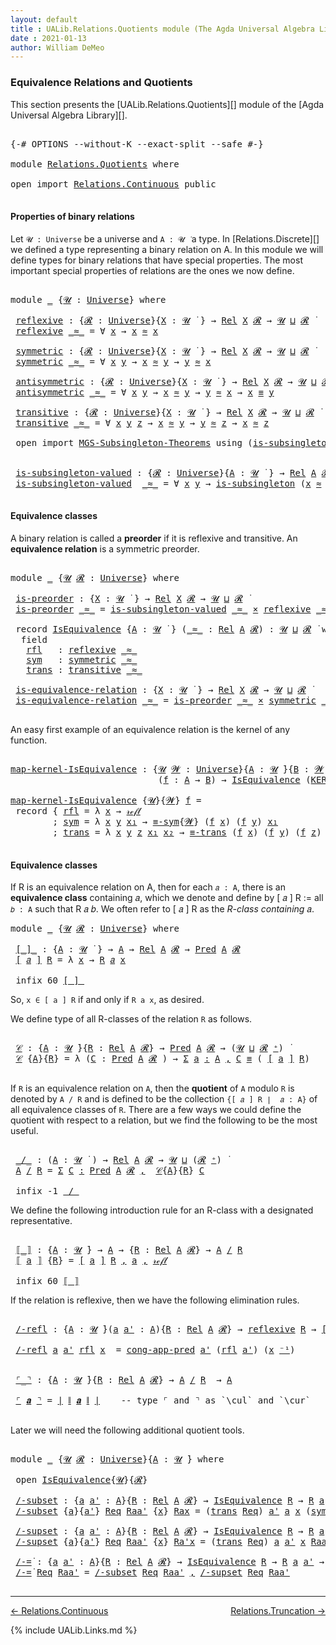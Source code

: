 ```yaml
---
layout: default
title : UALib.Relations.Quotients module (The Agda Universal Algebra Library)
date : 2021-01-13
author: William DeMeo
---
```


### <a id="equivalence-relations-and-quotients">Equivalence Relations and Quotients</a>

This section presents the [UALib.Relations.Quotients][] module of the [Agda Universal Algebra Library][].

<pre class="Agda">

<a id="354" class="Symbol">{-#</a> <a id="358" class="Keyword">OPTIONS</a> <a id="366" class="Pragma">--without-K</a> <a id="378" class="Pragma">--exact-split</a> <a id="392" class="Pragma">--safe</a> <a id="399" class="Symbol">#-}</a>

<a id="404" class="Keyword">module</a> <a id="411" href="Relations.Quotients.html" class="Module">Relations.Quotients</a> <a id="431" class="Keyword">where</a>

<a id="438" class="Keyword">open</a> <a id="443" class="Keyword">import</a> <a id="450" href="Relations.Continuous.html" class="Module">Relations.Continuous</a> <a id="471" class="Keyword">public</a>

</pre>


#### <a id="properties-of-binary-relations">Properties of binary relations</a>

Let `𝓤 : Universe` be a universe and `A : 𝓤 ̇` a type.  In [Relations.Discrete][] we defined a type representing a binary relation on A.  In this module we will define types for binary relations that have special properties. The most important special properties of relations are the ones we now define.

<pre class="Agda">

<a id="891" class="Keyword">module</a> <a id="898" href="Relations.Quotients.html#898" class="Module">_</a> <a id="900" class="Symbol">{</a><a id="901" href="Relations.Quotients.html#901" class="Bound">𝓤</a> <a id="903" class="Symbol">:</a> <a id="905" href="Universes.html#205" class="Postulate">Universe</a><a id="913" class="Symbol">}</a> <a id="915" class="Keyword">where</a>

 <a id="923" href="Relations.Quotients.html#923" class="Function">reflexive</a> <a id="933" class="Symbol">:</a> <a id="935" class="Symbol">{</a><a id="936" href="Relations.Quotients.html#936" class="Bound">𝓡</a> <a id="938" class="Symbol">:</a> <a id="940" href="Universes.html#205" class="Postulate">Universe</a><a id="948" class="Symbol">}{</a><a id="950" href="Relations.Quotients.html#950" class="Bound">X</a> <a id="952" class="Symbol">:</a> <a id="954" href="Relations.Quotients.html#901" class="Bound">𝓤</a> <a id="956" href="Universes.html#403" class="Function Operator">̇</a> <a id="958" class="Symbol">}</a> <a id="960" class="Symbol">→</a> <a id="962" href="Relations.Discrete.html#7033" class="Function">Rel</a> <a id="966" href="Relations.Quotients.html#950" class="Bound">X</a> <a id="968" href="Relations.Quotients.html#936" class="Bound">𝓡</a> <a id="970" class="Symbol">→</a> <a id="972" href="Relations.Quotients.html#901" class="Bound">𝓤</a> <a id="974" href="Agda.Primitive.html#636" class="Primitive Operator">⊔</a> <a id="976" href="Relations.Quotients.html#936" class="Bound">𝓡</a> <a id="978" href="Universes.html#403" class="Function Operator">̇</a>
 <a id="981" href="Relations.Quotients.html#923" class="Function">reflexive</a> <a id="991" href="Relations.Quotients.html#991" class="Bound Operator">_≈_</a> <a id="995" class="Symbol">=</a> <a id="997" class="Symbol">∀</a> <a id="999" href="Relations.Quotients.html#999" class="Bound">x</a> <a id="1001" class="Symbol">→</a> <a id="1003" href="Relations.Quotients.html#999" class="Bound">x</a> <a id="1005" href="Relations.Quotients.html#991" class="Bound Operator">≈</a> <a id="1007" href="Relations.Quotients.html#999" class="Bound">x</a>

 <a id="1011" href="Relations.Quotients.html#1011" class="Function">symmetric</a> <a id="1021" class="Symbol">:</a> <a id="1023" class="Symbol">{</a><a id="1024" href="Relations.Quotients.html#1024" class="Bound">𝓡</a> <a id="1026" class="Symbol">:</a> <a id="1028" href="Universes.html#205" class="Postulate">Universe</a><a id="1036" class="Symbol">}{</a><a id="1038" href="Relations.Quotients.html#1038" class="Bound">X</a> <a id="1040" class="Symbol">:</a> <a id="1042" href="Relations.Quotients.html#901" class="Bound">𝓤</a> <a id="1044" href="Universes.html#403" class="Function Operator">̇</a> <a id="1046" class="Symbol">}</a> <a id="1048" class="Symbol">→</a> <a id="1050" href="Relations.Discrete.html#7033" class="Function">Rel</a> <a id="1054" href="Relations.Quotients.html#1038" class="Bound">X</a> <a id="1056" href="Relations.Quotients.html#1024" class="Bound">𝓡</a> <a id="1058" class="Symbol">→</a> <a id="1060" href="Relations.Quotients.html#901" class="Bound">𝓤</a> <a id="1062" href="Agda.Primitive.html#636" class="Primitive Operator">⊔</a> <a id="1064" href="Relations.Quotients.html#1024" class="Bound">𝓡</a> <a id="1066" href="Universes.html#403" class="Function Operator">̇</a>
 <a id="1069" href="Relations.Quotients.html#1011" class="Function">symmetric</a> <a id="1079" href="Relations.Quotients.html#1079" class="Bound Operator">_≈_</a> <a id="1083" class="Symbol">=</a> <a id="1085" class="Symbol">∀</a> <a id="1087" href="Relations.Quotients.html#1087" class="Bound">x</a> <a id="1089" href="Relations.Quotients.html#1089" class="Bound">y</a> <a id="1091" class="Symbol">→</a> <a id="1093" href="Relations.Quotients.html#1087" class="Bound">x</a> <a id="1095" href="Relations.Quotients.html#1079" class="Bound Operator">≈</a> <a id="1097" href="Relations.Quotients.html#1089" class="Bound">y</a> <a id="1099" class="Symbol">→</a> <a id="1101" href="Relations.Quotients.html#1089" class="Bound">y</a> <a id="1103" href="Relations.Quotients.html#1079" class="Bound Operator">≈</a> <a id="1105" href="Relations.Quotients.html#1087" class="Bound">x</a>

 <a id="1109" href="Relations.Quotients.html#1109" class="Function">antisymmetric</a> <a id="1123" class="Symbol">:</a> <a id="1125" class="Symbol">{</a><a id="1126" href="Relations.Quotients.html#1126" class="Bound">𝓡</a> <a id="1128" class="Symbol">:</a> <a id="1130" href="Universes.html#205" class="Postulate">Universe</a><a id="1138" class="Symbol">}{</a><a id="1140" href="Relations.Quotients.html#1140" class="Bound">X</a> <a id="1142" class="Symbol">:</a> <a id="1144" href="Relations.Quotients.html#901" class="Bound">𝓤</a> <a id="1146" href="Universes.html#403" class="Function Operator">̇</a> <a id="1148" class="Symbol">}</a> <a id="1150" class="Symbol">→</a> <a id="1152" href="Relations.Discrete.html#7033" class="Function">Rel</a> <a id="1156" href="Relations.Quotients.html#1140" class="Bound">X</a> <a id="1158" href="Relations.Quotients.html#1126" class="Bound">𝓡</a> <a id="1160" class="Symbol">→</a> <a id="1162" href="Relations.Quotients.html#901" class="Bound">𝓤</a> <a id="1164" href="Agda.Primitive.html#636" class="Primitive Operator">⊔</a> <a id="1166" href="Relations.Quotients.html#1126" class="Bound">𝓡</a> <a id="1168" href="Universes.html#403" class="Function Operator">̇</a>
 <a id="1171" href="Relations.Quotients.html#1109" class="Function">antisymmetric</a> <a id="1185" href="Relations.Quotients.html#1185" class="Bound Operator">_≈_</a> <a id="1189" class="Symbol">=</a> <a id="1191" class="Symbol">∀</a> <a id="1193" href="Relations.Quotients.html#1193" class="Bound">x</a> <a id="1195" href="Relations.Quotients.html#1195" class="Bound">y</a> <a id="1197" class="Symbol">→</a> <a id="1199" href="Relations.Quotients.html#1193" class="Bound">x</a> <a id="1201" href="Relations.Quotients.html#1185" class="Bound Operator">≈</a> <a id="1203" href="Relations.Quotients.html#1195" class="Bound">y</a> <a id="1205" class="Symbol">→</a> <a id="1207" href="Relations.Quotients.html#1195" class="Bound">y</a> <a id="1209" href="Relations.Quotients.html#1185" class="Bound Operator">≈</a> <a id="1211" href="Relations.Quotients.html#1193" class="Bound">x</a> <a id="1213" class="Symbol">→</a> <a id="1215" href="Relations.Quotients.html#1193" class="Bound">x</a> <a id="1217" href="MGS-MLTT.html#4207" class="Datatype Operator">≡</a> <a id="1219" href="Relations.Quotients.html#1195" class="Bound">y</a>

 <a id="1223" href="Relations.Quotients.html#1223" class="Function">transitive</a> <a id="1234" class="Symbol">:</a> <a id="1236" class="Symbol">{</a><a id="1237" href="Relations.Quotients.html#1237" class="Bound">𝓡</a> <a id="1239" class="Symbol">:</a> <a id="1241" href="Universes.html#205" class="Postulate">Universe</a><a id="1249" class="Symbol">}{</a><a id="1251" href="Relations.Quotients.html#1251" class="Bound">X</a> <a id="1253" class="Symbol">:</a> <a id="1255" href="Relations.Quotients.html#901" class="Bound">𝓤</a> <a id="1257" href="Universes.html#403" class="Function Operator">̇</a> <a id="1259" class="Symbol">}</a> <a id="1261" class="Symbol">→</a> <a id="1263" href="Relations.Discrete.html#7033" class="Function">Rel</a> <a id="1267" href="Relations.Quotients.html#1251" class="Bound">X</a> <a id="1269" href="Relations.Quotients.html#1237" class="Bound">𝓡</a> <a id="1271" class="Symbol">→</a> <a id="1273" href="Relations.Quotients.html#901" class="Bound">𝓤</a> <a id="1275" href="Agda.Primitive.html#636" class="Primitive Operator">⊔</a> <a id="1277" href="Relations.Quotients.html#1237" class="Bound">𝓡</a> <a id="1279" href="Universes.html#403" class="Function Operator">̇</a>
 <a id="1282" href="Relations.Quotients.html#1223" class="Function">transitive</a> <a id="1293" href="Relations.Quotients.html#1293" class="Bound Operator">_≈_</a> <a id="1297" class="Symbol">=</a> <a id="1299" class="Symbol">∀</a> <a id="1301" href="Relations.Quotients.html#1301" class="Bound">x</a> <a id="1303" href="Relations.Quotients.html#1303" class="Bound">y</a> <a id="1305" href="Relations.Quotients.html#1305" class="Bound">z</a> <a id="1307" class="Symbol">→</a> <a id="1309" href="Relations.Quotients.html#1301" class="Bound">x</a> <a id="1311" href="Relations.Quotients.html#1293" class="Bound Operator">≈</a> <a id="1313" href="Relations.Quotients.html#1303" class="Bound">y</a> <a id="1315" class="Symbol">→</a> <a id="1317" href="Relations.Quotients.html#1303" class="Bound">y</a> <a id="1319" href="Relations.Quotients.html#1293" class="Bound Operator">≈</a> <a id="1321" href="Relations.Quotients.html#1305" class="Bound">z</a> <a id="1323" class="Symbol">→</a> <a id="1325" href="Relations.Quotients.html#1301" class="Bound">x</a> <a id="1327" href="Relations.Quotients.html#1293" class="Bound Operator">≈</a> <a id="1329" href="Relations.Quotients.html#1305" class="Bound">z</a>

 <a id="1333" class="Keyword">open</a> <a id="1338" class="Keyword">import</a> <a id="1345" href="MGS-Subsingleton-Theorems.html" class="Module">MGS-Subsingleton-Theorems</a> <a id="1371" class="Keyword">using</a> <a id="1377" class="Symbol">(</a><a id="1378" href="MGS-Basic-UF.html#743" class="Function">is-subsingleton</a><a id="1393" class="Symbol">)</a>


 <a id="1398" href="Relations.Quotients.html#1398" class="Function">is-subsingleton-valued</a> <a id="1421" class="Symbol">:</a> <a id="1423" class="Symbol">{</a><a id="1424" href="Relations.Quotients.html#1424" class="Bound">𝓡</a> <a id="1426" class="Symbol">:</a> <a id="1428" href="Universes.html#205" class="Postulate">Universe</a><a id="1436" class="Symbol">}{</a><a id="1438" href="Relations.Quotients.html#1438" class="Bound">A</a> <a id="1440" class="Symbol">:</a> <a id="1442" href="Relations.Quotients.html#901" class="Bound">𝓤</a> <a id="1444" href="Universes.html#403" class="Function Operator">̇</a> <a id="1446" class="Symbol">}</a> <a id="1448" class="Symbol">→</a> <a id="1450" href="Relations.Discrete.html#7033" class="Function">Rel</a> <a id="1454" href="Relations.Quotients.html#1438" class="Bound">A</a> <a id="1456" href="Relations.Quotients.html#1424" class="Bound">𝓡</a> <a id="1458" class="Symbol">→</a> <a id="1460" href="Relations.Quotients.html#901" class="Bound">𝓤</a> <a id="1462" href="Agda.Primitive.html#636" class="Primitive Operator">⊔</a> <a id="1464" href="Relations.Quotients.html#1424" class="Bound">𝓡</a> <a id="1466" href="Universes.html#403" class="Function Operator">̇</a>
 <a id="1469" href="Relations.Quotients.html#1398" class="Function">is-subsingleton-valued</a>  <a id="1493" href="Relations.Quotients.html#1493" class="Bound Operator">_≈_</a> <a id="1497" class="Symbol">=</a> <a id="1499" class="Symbol">∀</a> <a id="1501" href="Relations.Quotients.html#1501" class="Bound">x</a> <a id="1503" href="Relations.Quotients.html#1503" class="Bound">y</a> <a id="1505" class="Symbol">→</a> <a id="1507" href="MGS-Basic-UF.html#743" class="Function">is-subsingleton</a> <a id="1523" class="Symbol">(</a><a id="1524" href="Relations.Quotients.html#1501" class="Bound">x</a> <a id="1526" href="Relations.Quotients.html#1493" class="Bound Operator">≈</a> <a id="1528" href="Relations.Quotients.html#1503" class="Bound">y</a><a id="1529" class="Symbol">)</a>

</pre>



#### <a id="equivalence-classes">Equivalence classes</a>

A binary relation is called a **preorder** if it is reflexive and transitive. An **equivalence relation** is a symmetric preorder.


<pre class="Agda">

<a id="1751" class="Keyword">module</a> <a id="1758" href="Relations.Quotients.html#1758" class="Module">_</a> <a id="1760" class="Symbol">{</a><a id="1761" href="Relations.Quotients.html#1761" class="Bound">𝓤</a> <a id="1763" href="Relations.Quotients.html#1763" class="Bound">𝓡</a> <a id="1765" class="Symbol">:</a> <a id="1767" href="Universes.html#205" class="Postulate">Universe</a><a id="1775" class="Symbol">}</a> <a id="1777" class="Keyword">where</a>

 <a id="1785" href="Relations.Quotients.html#1785" class="Function">is-preorder</a> <a id="1797" class="Symbol">:</a> <a id="1799" class="Symbol">{</a><a id="1800" href="Relations.Quotients.html#1800" class="Bound">X</a> <a id="1802" class="Symbol">:</a> <a id="1804" href="Relations.Quotients.html#1761" class="Bound">𝓤</a> <a id="1806" href="Universes.html#403" class="Function Operator">̇</a> <a id="1808" class="Symbol">}</a> <a id="1810" class="Symbol">→</a> <a id="1812" href="Relations.Discrete.html#7033" class="Function">Rel</a> <a id="1816" href="Relations.Quotients.html#1800" class="Bound">X</a> <a id="1818" href="Relations.Quotients.html#1763" class="Bound">𝓡</a> <a id="1820" class="Symbol">→</a> <a id="1822" href="Relations.Quotients.html#1761" class="Bound">𝓤</a> <a id="1824" href="Agda.Primitive.html#636" class="Primitive Operator">⊔</a> <a id="1826" href="Relations.Quotients.html#1763" class="Bound">𝓡</a> <a id="1828" href="Universes.html#403" class="Function Operator">̇</a>
 <a id="1831" href="Relations.Quotients.html#1785" class="Function">is-preorder</a> <a id="1843" href="Relations.Quotients.html#1843" class="Bound Operator">_≈_</a> <a id="1847" class="Symbol">=</a> <a id="1849" href="Relations.Quotients.html#1398" class="Function">is-subsingleton-valued</a> <a id="1872" href="Relations.Quotients.html#1843" class="Bound Operator">_≈_</a> <a id="1876" href="MGS-MLTT.html#3515" class="Function Operator">×</a> <a id="1878" href="Relations.Quotients.html#923" class="Function">reflexive</a> <a id="1888" href="Relations.Quotients.html#1843" class="Bound Operator">_≈_</a> <a id="1892" href="MGS-MLTT.html#3515" class="Function Operator">×</a> <a id="1894" href="Relations.Quotients.html#1223" class="Function">transitive</a> <a id="1905" href="Relations.Quotients.html#1843" class="Bound Operator">_≈_</a>

 <a id="1911" class="Keyword">record</a> <a id="1918" href="Relations.Quotients.html#1918" class="Record">IsEquivalence</a> <a id="1932" class="Symbol">{</a><a id="1933" href="Relations.Quotients.html#1933" class="Bound">A</a> <a id="1935" class="Symbol">:</a> <a id="1937" href="Relations.Quotients.html#1761" class="Bound">𝓤</a> <a id="1939" href="Universes.html#403" class="Function Operator">̇</a> <a id="1941" class="Symbol">}</a> <a id="1943" class="Symbol">(</a><a id="1944" href="Relations.Quotients.html#1944" class="Bound Operator">_≈_</a> <a id="1948" class="Symbol">:</a> <a id="1950" href="Relations.Discrete.html#7033" class="Function">Rel</a> <a id="1954" href="Relations.Quotients.html#1933" class="Bound">A</a> <a id="1956" href="Relations.Quotients.html#1763" class="Bound">𝓡</a><a id="1957" class="Symbol">)</a> <a id="1959" class="Symbol">:</a> <a id="1961" href="Relations.Quotients.html#1761" class="Bound">𝓤</a> <a id="1963" href="Agda.Primitive.html#636" class="Primitive Operator">⊔</a> <a id="1965" href="Relations.Quotients.html#1763" class="Bound">𝓡</a> <a id="1967" href="Universes.html#403" class="Function Operator">̇</a> <a id="1969" class="Keyword">where</a>
  <a id="1977" class="Keyword">field</a>
   <a id="1986" href="Relations.Quotients.html#1986" class="Field">rfl</a>   <a id="1992" class="Symbol">:</a> <a id="1994" href="Relations.Quotients.html#923" class="Function">reflexive</a> <a id="2004" href="Relations.Quotients.html#1944" class="Bound Operator">_≈_</a>
   <a id="2011" href="Relations.Quotients.html#2011" class="Field">sym</a>   <a id="2017" class="Symbol">:</a> <a id="2019" href="Relations.Quotients.html#1011" class="Function">symmetric</a> <a id="2029" href="Relations.Quotients.html#1944" class="Bound Operator">_≈_</a>
   <a id="2036" href="Relations.Quotients.html#2036" class="Field">trans</a> <a id="2042" class="Symbol">:</a> <a id="2044" href="Relations.Quotients.html#1223" class="Function">transitive</a> <a id="2055" href="Relations.Quotients.html#1944" class="Bound Operator">_≈_</a>

 <a id="2061" href="Relations.Quotients.html#2061" class="Function">is-equivalence-relation</a> <a id="2085" class="Symbol">:</a> <a id="2087" class="Symbol">{</a><a id="2088" href="Relations.Quotients.html#2088" class="Bound">X</a> <a id="2090" class="Symbol">:</a> <a id="2092" href="Relations.Quotients.html#1761" class="Bound">𝓤</a> <a id="2094" href="Universes.html#403" class="Function Operator">̇</a> <a id="2096" class="Symbol">}</a> <a id="2098" class="Symbol">→</a> <a id="2100" href="Relations.Discrete.html#7033" class="Function">Rel</a> <a id="2104" href="Relations.Quotients.html#2088" class="Bound">X</a> <a id="2106" href="Relations.Quotients.html#1763" class="Bound">𝓡</a> <a id="2108" class="Symbol">→</a> <a id="2110" href="Relations.Quotients.html#1761" class="Bound">𝓤</a> <a id="2112" href="Agda.Primitive.html#636" class="Primitive Operator">⊔</a> <a id="2114" href="Relations.Quotients.html#1763" class="Bound">𝓡</a> <a id="2116" href="Universes.html#403" class="Function Operator">̇</a>
 <a id="2119" href="Relations.Quotients.html#2061" class="Function">is-equivalence-relation</a> <a id="2143" href="Relations.Quotients.html#2143" class="Bound Operator">_≈_</a> <a id="2147" class="Symbol">=</a> <a id="2149" href="Relations.Quotients.html#1785" class="Function">is-preorder</a> <a id="2161" href="Relations.Quotients.html#2143" class="Bound Operator">_≈_</a> <a id="2165" href="MGS-MLTT.html#3515" class="Function Operator">×</a> <a id="2167" href="Relations.Quotients.html#1011" class="Function">symmetric</a> <a id="2177" href="Relations.Quotients.html#2143" class="Bound Operator">_≈_</a>

</pre>

An easy first example of an equivalence relation is the kernel of any function.

<pre class="Agda">

<a id="map-kernel-IsEquivalence"></a><a id="2289" href="Relations.Quotients.html#2289" class="Function">map-kernel-IsEquivalence</a> <a id="2314" class="Symbol">:</a> <a id="2316" class="Symbol">{</a><a id="2317" href="Relations.Quotients.html#2317" class="Bound">𝓤</a> <a id="2319" href="Relations.Quotients.html#2319" class="Bound">𝓦</a> <a id="2321" class="Symbol">:</a> <a id="2323" href="Universes.html#205" class="Postulate">Universe</a><a id="2331" class="Symbol">}{</a><a id="2333" href="Relations.Quotients.html#2333" class="Bound">A</a> <a id="2335" class="Symbol">:</a> <a id="2337" href="Relations.Quotients.html#2317" class="Bound">𝓤</a> <a id="2339" href="Universes.html#403" class="Function Operator">̇</a><a id="2340" class="Symbol">}{</a><a id="2342" href="Relations.Quotients.html#2342" class="Bound">B</a> <a id="2344" class="Symbol">:</a> <a id="2346" href="Relations.Quotients.html#2319" class="Bound">𝓦</a> <a id="2348" href="Universes.html#403" class="Function Operator">̇</a><a id="2349" class="Symbol">}</a>
                            <a id="2379" class="Symbol">(</a><a id="2380" href="Relations.Quotients.html#2380" class="Bound">f</a> <a id="2382" class="Symbol">:</a> <a id="2384" href="Relations.Quotients.html#2333" class="Bound">A</a> <a id="2386" class="Symbol">→</a> <a id="2388" href="Relations.Quotients.html#2342" class="Bound">B</a><a id="2389" class="Symbol">)</a> <a id="2391" class="Symbol">→</a> <a id="2393" href="Relations.Quotients.html#1918" class="Record">IsEquivalence</a> <a id="2407" class="Symbol">(</a><a id="2408" href="Relations.Discrete.html#7095" class="Function">KER-rel</a><a id="2415" class="Symbol">{</a><a id="2416" href="Relations.Quotients.html#2317" class="Bound">𝓤</a><a id="2417" class="Symbol">}{</a><a id="2419" href="Relations.Quotients.html#2319" class="Bound">𝓦</a><a id="2420" class="Symbol">}</a> <a id="2422" href="Relations.Quotients.html#2380" class="Bound">f</a><a id="2423" class="Symbol">)</a>

<a id="2426" href="Relations.Quotients.html#2289" class="Function">map-kernel-IsEquivalence</a> <a id="2451" class="Symbol">{</a><a id="2452" href="Relations.Quotients.html#2452" class="Bound">𝓤</a><a id="2453" class="Symbol">}{</a><a id="2455" href="Relations.Quotients.html#2455" class="Bound">𝓦</a><a id="2456" class="Symbol">}</a> <a id="2458" href="Relations.Quotients.html#2458" class="Bound">f</a> <a id="2460" class="Symbol">=</a>
 <a id="2463" class="Keyword">record</a> <a id="2470" class="Symbol">{</a> <a id="2472" href="Relations.Quotients.html#1986" class="Field">rfl</a> <a id="2476" class="Symbol">=</a> <a id="2478" class="Symbol">λ</a> <a id="2480" href="Relations.Quotients.html#2480" class="Bound">x</a> <a id="2482" class="Symbol">→</a> <a id="2484" href="MGS-MLTT.html#4221" class="InductiveConstructor">𝓇ℯ𝒻𝓁</a>
        <a id="2497" class="Symbol">;</a> <a id="2499" href="Relations.Quotients.html#2011" class="Field">sym</a> <a id="2503" class="Symbol">=</a> <a id="2505" class="Symbol">λ</a> <a id="2507" href="Relations.Quotients.html#2507" class="Bound">x</a> <a id="2509" href="Relations.Quotients.html#2509" class="Bound">y</a> <a id="2511" href="Relations.Quotients.html#2511" class="Bound">x₁</a> <a id="2514" class="Symbol">→</a> <a id="2516" href="Prelude.Equality.html#1746" class="Function">≡-sym</a><a id="2521" class="Symbol">{</a><a id="2522" href="Relations.Quotients.html#2455" class="Bound">𝓦</a><a id="2523" class="Symbol">}</a> <a id="2525" class="Symbol">(</a><a id="2526" href="Relations.Quotients.html#2458" class="Bound">f</a> <a id="2528" href="Relations.Quotients.html#2507" class="Bound">x</a><a id="2529" class="Symbol">)</a> <a id="2531" class="Symbol">(</a><a id="2532" href="Relations.Quotients.html#2458" class="Bound">f</a> <a id="2534" href="Relations.Quotients.html#2509" class="Bound">y</a><a id="2535" class="Symbol">)</a> <a id="2537" href="Relations.Quotients.html#2511" class="Bound">x₁</a>
        <a id="2548" class="Symbol">;</a> <a id="2550" href="Relations.Quotients.html#2036" class="Field">trans</a> <a id="2556" class="Symbol">=</a> <a id="2558" class="Symbol">λ</a> <a id="2560" href="Relations.Quotients.html#2560" class="Bound">x</a> <a id="2562" href="Relations.Quotients.html#2562" class="Bound">y</a> <a id="2564" href="Relations.Quotients.html#2564" class="Bound">z</a> <a id="2566" href="Relations.Quotients.html#2566" class="Bound">x₁</a> <a id="2569" href="Relations.Quotients.html#2569" class="Bound">x₂</a> <a id="2572" class="Symbol">→</a> <a id="2574" href="Prelude.Equality.html#1805" class="Function">≡-trans</a> <a id="2582" class="Symbol">(</a><a id="2583" href="Relations.Quotients.html#2458" class="Bound">f</a> <a id="2585" href="Relations.Quotients.html#2560" class="Bound">x</a><a id="2586" class="Symbol">)</a> <a id="2588" class="Symbol">(</a><a id="2589" href="Relations.Quotients.html#2458" class="Bound">f</a> <a id="2591" href="Relations.Quotients.html#2562" class="Bound">y</a><a id="2592" class="Symbol">)</a> <a id="2594" class="Symbol">(</a><a id="2595" href="Relations.Quotients.html#2458" class="Bound">f</a> <a id="2597" href="Relations.Quotients.html#2564" class="Bound">z</a><a id="2598" class="Symbol">)</a> <a id="2600" href="Relations.Quotients.html#2566" class="Bound">x₁</a> <a id="2603" href="Relations.Quotients.html#2569" class="Bound">x₂</a> <a id="2606" class="Symbol">}</a>

</pre>




#### <a id="equivalence-classes">Equivalence classes</a>

If R is an equivalence relation on A, then for each `𝑎 : A`, there is an **equivalence class** containing 𝑎, which we denote and define by [ 𝑎 ] R := all `𝑏 : A` such that R 𝑎 𝑏. We often refer to [ 𝑎 ] R as the *R-class containing* 𝑎.

<pre class="Agda">
<a id="2932" class="Keyword">module</a> <a id="2939" href="Relations.Quotients.html#2939" class="Module">_</a> <a id="2941" class="Symbol">{</a><a id="2942" href="Relations.Quotients.html#2942" class="Bound">𝓤</a> <a id="2944" href="Relations.Quotients.html#2944" class="Bound">𝓡</a> <a id="2946" class="Symbol">:</a> <a id="2948" href="Universes.html#205" class="Postulate">Universe</a><a id="2956" class="Symbol">}</a> <a id="2958" class="Keyword">where</a>

 <a id="2966" href="Relations.Quotients.html#2966" class="Function Operator">[_]_</a> <a id="2971" class="Symbol">:</a> <a id="2973" class="Symbol">{</a><a id="2974" href="Relations.Quotients.html#2974" class="Bound">A</a> <a id="2976" class="Symbol">:</a> <a id="2978" href="Relations.Quotients.html#2942" class="Bound">𝓤</a> <a id="2980" href="Universes.html#403" class="Function Operator">̇</a> <a id="2982" class="Symbol">}</a> <a id="2984" class="Symbol">→</a> <a id="2986" href="Relations.Quotients.html#2974" class="Bound">A</a> <a id="2988" class="Symbol">→</a> <a id="2990" href="Relations.Discrete.html#7033" class="Function">Rel</a> <a id="2994" href="Relations.Quotients.html#2974" class="Bound">A</a> <a id="2996" href="Relations.Quotients.html#2944" class="Bound">𝓡</a> <a id="2998" class="Symbol">→</a> <a id="3000" href="Relations.Discrete.html#1408" class="Function">Pred</a> <a id="3005" href="Relations.Quotients.html#2974" class="Bound">A</a> <a id="3007" href="Relations.Quotients.html#2944" class="Bound">𝓡</a>
 <a id="3010" href="Relations.Quotients.html#2966" class="Function Operator">[</a> <a id="3012" href="Relations.Quotients.html#3012" class="Bound">𝑎</a> <a id="3014" href="Relations.Quotients.html#2966" class="Function Operator">]</a> <a id="3016" href="Relations.Quotients.html#3016" class="Bound">R</a> <a id="3018" class="Symbol">=</a> <a id="3020" class="Symbol">λ</a> <a id="3022" href="Relations.Quotients.html#3022" class="Bound">x</a> <a id="3024" class="Symbol">→</a> <a id="3026" href="Relations.Quotients.html#3016" class="Bound">R</a> <a id="3028" href="Relations.Quotients.html#3012" class="Bound">𝑎</a> <a id="3030" href="Relations.Quotients.html#3022" class="Bound">x</a>

 <a id="3034" class="Keyword">infix</a> <a id="3040" class="Number">60</a> <a id="3043" href="Relations.Quotients.html#2966" class="Function Operator">[_]_</a>
</pre>

So, `x ∈ [ a ] R` if and only if `R a x`, as desired.

We define type of all R-classes of the relation `R` as follows.

<pre class="Agda">

 <a id="3195" href="Relations.Quotients.html#3195" class="Function">𝒞</a> <a id="3197" class="Symbol">:</a> <a id="3199" class="Symbol">{</a><a id="3200" href="Relations.Quotients.html#3200" class="Bound">A</a> <a id="3202" class="Symbol">:</a> <a id="3204" href="Relations.Quotients.html#2942" class="Bound">𝓤</a> <a id="3206" href="Universes.html#403" class="Function Operator">̇</a><a id="3207" class="Symbol">}{</a><a id="3209" href="Relations.Quotients.html#3209" class="Bound">R</a> <a id="3211" class="Symbol">:</a> <a id="3213" href="Relations.Discrete.html#7033" class="Function">Rel</a> <a id="3217" href="Relations.Quotients.html#3200" class="Bound">A</a> <a id="3219" href="Relations.Quotients.html#2944" class="Bound">𝓡</a><a id="3220" class="Symbol">}</a> <a id="3222" class="Symbol">→</a> <a id="3224" href="Relations.Discrete.html#1408" class="Function">Pred</a> <a id="3229" href="Relations.Quotients.html#3200" class="Bound">A</a> <a id="3231" href="Relations.Quotients.html#2944" class="Bound">𝓡</a> <a id="3233" class="Symbol">→</a> <a id="3235" class="Symbol">(</a><a id="3236" href="Relations.Quotients.html#2942" class="Bound">𝓤</a> <a id="3238" href="Agda.Primitive.html#636" class="Primitive Operator">⊔</a> <a id="3240" href="Relations.Quotients.html#2944" class="Bound">𝓡</a> <a id="3242" href="Universes.html#181" class="Primitive Operator">⁺</a><a id="3243" class="Symbol">)</a> <a id="3245" href="Universes.html#403" class="Function Operator">̇</a>
 <a id="3248" href="Relations.Quotients.html#3195" class="Function">𝒞</a> <a id="3250" class="Symbol">{</a><a id="3251" href="Relations.Quotients.html#3251" class="Bound">A</a><a id="3252" class="Symbol">}{</a><a id="3254" href="Relations.Quotients.html#3254" class="Bound">R</a><a id="3255" class="Symbol">}</a> <a id="3257" class="Symbol">=</a> <a id="3259" class="Symbol">λ</a> <a id="3261" class="Symbol">(</a><a id="3262" href="Relations.Quotients.html#3262" class="Bound">C</a> <a id="3264" class="Symbol">:</a> <a id="3266" href="Relations.Discrete.html#1408" class="Function">Pred</a> <a id="3271" href="Relations.Quotients.html#3251" class="Bound">A</a> <a id="3273" href="Relations.Quotients.html#2944" class="Bound">𝓡</a> <a id="3275" class="Symbol">)</a> <a id="3277" class="Symbol">→</a> <a id="3279" href="MGS-MLTT.html#3074" class="Function">Σ</a> <a id="3281" href="Relations.Quotients.html#3281" class="Bound">a</a> <a id="3283" href="MGS-MLTT.html#3074" class="Function">꞉</a> <a id="3285" href="Relations.Quotients.html#3251" class="Bound">A</a> <a id="3287" href="MGS-MLTT.html#3074" class="Function">,</a> <a id="3289" href="Relations.Quotients.html#3262" class="Bound">C</a> <a id="3291" href="MGS-MLTT.html#4207" class="Datatype Operator">≡</a> <a id="3293" class="Symbol">(</a> <a id="3295" href="Relations.Quotients.html#2966" class="Function Operator">[</a> <a id="3297" href="Relations.Quotients.html#3281" class="Bound">a</a> <a id="3299" href="Relations.Quotients.html#2966" class="Function Operator">]</a> <a id="3301" href="Relations.Quotients.html#3254" class="Bound">R</a><a id="3302" class="Symbol">)</a>

</pre>

If `R` is an equivalence relation on `A`, then the **quotient** of `A` modulo `R` is denoted by `A / R` and is defined to be the collection `{[ 𝑎 ] R ∣  𝑎 : A}` of all equivalence classes of `R`. There are a few ways we could define the quotient with respect to a relation, but we find the following to be the most useful.

<pre class="Agda">

 <a id="3656" href="Relations.Quotients.html#3656" class="Function Operator">_/_</a> <a id="3660" class="Symbol">:</a> <a id="3662" class="Symbol">(</a><a id="3663" href="Relations.Quotients.html#3663" class="Bound">A</a> <a id="3665" class="Symbol">:</a> <a id="3667" href="Relations.Quotients.html#2942" class="Bound">𝓤</a> <a id="3669" href="Universes.html#403" class="Function Operator">̇</a> <a id="3671" class="Symbol">)</a> <a id="3673" class="Symbol">→</a> <a id="3675" href="Relations.Discrete.html#7033" class="Function">Rel</a> <a id="3679" href="Relations.Quotients.html#3663" class="Bound">A</a> <a id="3681" href="Relations.Quotients.html#2944" class="Bound">𝓡</a> <a id="3683" class="Symbol">→</a> <a id="3685" href="Relations.Quotients.html#2942" class="Bound">𝓤</a> <a id="3687" href="Agda.Primitive.html#636" class="Primitive Operator">⊔</a> <a id="3689" class="Symbol">(</a><a id="3690" href="Relations.Quotients.html#2944" class="Bound">𝓡</a> <a id="3692" href="Universes.html#181" class="Primitive Operator">⁺</a><a id="3693" class="Symbol">)</a> <a id="3695" href="Universes.html#403" class="Function Operator">̇</a>
 <a id="3698" href="Relations.Quotients.html#3698" class="Bound">A</a> <a id="3700" href="Relations.Quotients.html#3656" class="Function Operator">/</a> <a id="3702" href="Relations.Quotients.html#3702" class="Bound">R</a> <a id="3704" class="Symbol">=</a> <a id="3706" href="MGS-MLTT.html#3074" class="Function">Σ</a> <a id="3708" href="Relations.Quotients.html#3708" class="Bound">C</a> <a id="3710" href="MGS-MLTT.html#3074" class="Function">꞉</a> <a id="3712" href="Relations.Discrete.html#1408" class="Function">Pred</a> <a id="3717" href="Relations.Quotients.html#3698" class="Bound">A</a> <a id="3719" href="Relations.Quotients.html#2944" class="Bound">𝓡</a> <a id="3721" href="MGS-MLTT.html#3074" class="Function">,</a>  <a id="3724" href="Relations.Quotients.html#3195" class="Function">𝒞</a><a id="3725" class="Symbol">{</a><a id="3726" href="Relations.Quotients.html#3698" class="Bound">A</a><a id="3727" class="Symbol">}{</a><a id="3729" href="Relations.Quotients.html#3702" class="Bound">R</a><a id="3730" class="Symbol">}</a> <a id="3732" href="Relations.Quotients.html#3708" class="Bound">C</a>

 <a id="3736" class="Keyword">infix</a> <a id="3742" class="Number">-1</a> <a id="3745" href="Relations.Quotients.html#3656" class="Function Operator">_/_</a>
</pre>

We define the following introduction rule for an R-class with a designated representative.

<pre class="Agda">

 <a id="3868" href="Relations.Quotients.html#3868" class="Function Operator">⟦_⟧</a> <a id="3872" class="Symbol">:</a> <a id="3874" class="Symbol">{</a><a id="3875" href="Relations.Quotients.html#3875" class="Bound">A</a> <a id="3877" class="Symbol">:</a> <a id="3879" href="Relations.Quotients.html#2942" class="Bound">𝓤</a> <a id="3881" href="Universes.html#403" class="Function Operator">̇</a><a id="3882" class="Symbol">}</a> <a id="3884" class="Symbol">→</a> <a id="3886" href="Relations.Quotients.html#3875" class="Bound">A</a> <a id="3888" class="Symbol">→</a> <a id="3890" class="Symbol">{</a><a id="3891" href="Relations.Quotients.html#3891" class="Bound">R</a> <a id="3893" class="Symbol">:</a> <a id="3895" href="Relations.Discrete.html#7033" class="Function">Rel</a> <a id="3899" href="Relations.Quotients.html#3875" class="Bound">A</a> <a id="3901" href="Relations.Quotients.html#2944" class="Bound">𝓡</a><a id="3902" class="Symbol">}</a> <a id="3904" class="Symbol">→</a> <a id="3906" href="Relations.Quotients.html#3875" class="Bound">A</a> <a id="3908" href="Relations.Quotients.html#3656" class="Function Operator">/</a> <a id="3910" href="Relations.Quotients.html#3891" class="Bound">R</a>
 <a id="3913" href="Relations.Quotients.html#3868" class="Function Operator">⟦</a> <a id="3915" href="Relations.Quotients.html#3915" class="Bound">a</a> <a id="3917" href="Relations.Quotients.html#3868" class="Function Operator">⟧</a> <a id="3919" class="Symbol">{</a><a id="3920" href="Relations.Quotients.html#3920" class="Bound">R</a><a id="3921" class="Symbol">}</a> <a id="3923" class="Symbol">=</a> <a id="3925" href="Relations.Quotients.html#2966" class="Function Operator">[</a> <a id="3927" href="Relations.Quotients.html#3915" class="Bound">a</a> <a id="3929" href="Relations.Quotients.html#2966" class="Function Operator">]</a> <a id="3931" href="Relations.Quotients.html#3920" class="Bound">R</a> <a id="3933" href="MGS-MLTT.html#2929" class="InductiveConstructor Operator">,</a> <a id="3935" href="Relations.Quotients.html#3915" class="Bound">a</a> <a id="3937" href="MGS-MLTT.html#2929" class="InductiveConstructor Operator">,</a> <a id="3939" href="MGS-MLTT.html#4221" class="InductiveConstructor">𝓇ℯ𝒻𝓁</a>

 <a id="3946" class="Keyword">infix</a> <a id="3952" class="Number">60</a> <a id="3955" href="Relations.Quotients.html#3868" class="Function Operator">⟦_⟧</a>
</pre>

If the relation is reflexive, then we have the following elimination rules.

<pre class="Agda">

 <a id="4063" href="Relations.Quotients.html#4063" class="Function">/-refl</a> <a id="4070" class="Symbol">:</a> <a id="4072" class="Symbol">{</a><a id="4073" href="Relations.Quotients.html#4073" class="Bound">A</a> <a id="4075" class="Symbol">:</a> <a id="4077" href="Relations.Quotients.html#2942" class="Bound">𝓤</a> <a id="4079" href="Universes.html#403" class="Function Operator">̇</a><a id="4080" class="Symbol">}(</a><a id="4082" href="Relations.Quotients.html#4082" class="Bound">a</a> <a id="4084" href="Relations.Quotients.html#4084" class="Bound">a&#39;</a> <a id="4087" class="Symbol">:</a> <a id="4089" href="Relations.Quotients.html#4073" class="Bound">A</a><a id="4090" class="Symbol">){</a><a id="4092" href="Relations.Quotients.html#4092" class="Bound">R</a> <a id="4094" class="Symbol">:</a> <a id="4096" href="Relations.Discrete.html#7033" class="Function">Rel</a> <a id="4100" href="Relations.Quotients.html#4073" class="Bound">A</a> <a id="4102" href="Relations.Quotients.html#2944" class="Bound">𝓡</a><a id="4103" class="Symbol">}</a> <a id="4105" class="Symbol">→</a> <a id="4107" href="Relations.Quotients.html#923" class="Function">reflexive</a> <a id="4117" href="Relations.Quotients.html#4092" class="Bound">R</a> <a id="4119" class="Symbol">→</a> <a id="4121" href="Relations.Quotients.html#2966" class="Function Operator">[</a> <a id="4123" href="Relations.Quotients.html#4082" class="Bound">a</a> <a id="4125" href="Relations.Quotients.html#2966" class="Function Operator">]</a> <a id="4127" href="Relations.Quotients.html#4092" class="Bound">R</a> <a id="4129" href="MGS-MLTT.html#4207" class="Datatype Operator">≡</a> <a id="4131" href="Relations.Quotients.html#2966" class="Function Operator">[</a> <a id="4133" href="Relations.Quotients.html#4084" class="Bound">a&#39;</a> <a id="4136" href="Relations.Quotients.html#2966" class="Function Operator">]</a> <a id="4138" href="Relations.Quotients.html#4092" class="Bound">R</a> <a id="4140" class="Symbol">→</a> <a id="4142" href="Relations.Quotients.html#4092" class="Bound">R</a> <a id="4144" href="Relations.Quotients.html#4082" class="Bound">a</a> <a id="4146" href="Relations.Quotients.html#4084" class="Bound">a&#39;</a>

 <a id="4151" href="Relations.Quotients.html#4063" class="Function">/-refl</a> <a id="4158" href="Relations.Quotients.html#4158" class="Bound">a</a> <a id="4160" href="Relations.Quotients.html#4160" class="Bound">a&#39;</a> <a id="4163" href="Relations.Quotients.html#4163" class="Bound">rfl</a> <a id="4167" href="Relations.Quotients.html#4167" class="Bound">x</a>  <a id="4170" class="Symbol">=</a> <a id="4172" href="Relations.Discrete.html#5240" class="Function">cong-app-pred</a> <a id="4186" href="Relations.Quotients.html#4160" class="Bound">a&#39;</a> <a id="4189" class="Symbol">(</a><a id="4190" href="Relations.Quotients.html#4163" class="Bound">rfl</a> <a id="4194" href="Relations.Quotients.html#4160" class="Bound">a&#39;</a><a id="4196" class="Symbol">)</a> <a id="4198" class="Symbol">(</a><a id="4199" href="Relations.Quotients.html#4167" class="Bound">x</a> <a id="4201" href="MGS-MLTT.html#6125" class="Function Operator">⁻¹</a><a id="4203" class="Symbol">)</a>


 <a id="4208" href="Relations.Quotients.html#4208" class="Function Operator">⌜_⌝</a> <a id="4212" class="Symbol">:</a> <a id="4214" class="Symbol">{</a><a id="4215" href="Relations.Quotients.html#4215" class="Bound">A</a> <a id="4217" class="Symbol">:</a> <a id="4219" href="Relations.Quotients.html#2942" class="Bound">𝓤</a> <a id="4221" href="Universes.html#403" class="Function Operator">̇</a><a id="4222" class="Symbol">}{</a><a id="4224" href="Relations.Quotients.html#4224" class="Bound">R</a> <a id="4226" class="Symbol">:</a> <a id="4228" href="Relations.Discrete.html#7033" class="Function">Rel</a> <a id="4232" href="Relations.Quotients.html#4215" class="Bound">A</a> <a id="4234" href="Relations.Quotients.html#2944" class="Bound">𝓡</a><a id="4235" class="Symbol">}</a> <a id="4237" class="Symbol">→</a> <a id="4239" href="Relations.Quotients.html#4215" class="Bound">A</a> <a id="4241" href="Relations.Quotients.html#3656" class="Function Operator">/</a> <a id="4243" href="Relations.Quotients.html#4224" class="Bound">R</a>  <a id="4246" class="Symbol">→</a> <a id="4248" href="Relations.Quotients.html#4215" class="Bound">A</a>

 <a id="4252" href="Relations.Quotients.html#4208" class="Function Operator">⌜</a> <a id="4254" href="Relations.Quotients.html#4254" class="Bound">𝒂</a> <a id="4256" href="Relations.Quotients.html#4208" class="Function Operator">⌝</a> <a id="4258" class="Symbol">=</a> <a id="4260" href="Prelude.Preliminaries.html#13569" class="Function Operator">∣</a> <a id="4262" href="Prelude.Preliminaries.html#13647" class="Function Operator">∥</a> <a id="4264" href="Relations.Quotients.html#4254" class="Bound">𝒂</a> <a id="4266" href="Prelude.Preliminaries.html#13647" class="Function Operator">∥</a> <a id="4268" href="Prelude.Preliminaries.html#13569" class="Function Operator">∣</a>    <a id="4273" class="Comment">-- type ⌜ and ⌝ as `\cul` and `\cur`</a>

</pre>

Later we will need the following additional quotient tools.

<pre class="Agda">

<a id="4398" class="Keyword">module</a> <a id="4405" href="Relations.Quotients.html#4405" class="Module">_</a> <a id="4407" class="Symbol">{</a><a id="4408" href="Relations.Quotients.html#4408" class="Bound">𝓤</a> <a id="4410" href="Relations.Quotients.html#4410" class="Bound">𝓡</a> <a id="4412" class="Symbol">:</a> <a id="4414" href="Universes.html#205" class="Postulate">Universe</a><a id="4422" class="Symbol">}{</a><a id="4424" href="Relations.Quotients.html#4424" class="Bound">A</a> <a id="4426" class="Symbol">:</a> <a id="4428" href="Relations.Quotients.html#4408" class="Bound">𝓤</a> <a id="4430" href="Universes.html#403" class="Function Operator">̇</a><a id="4431" class="Symbol">}</a> <a id="4433" class="Keyword">where</a>

 <a id="4441" class="Keyword">open</a> <a id="4446" href="Relations.Quotients.html#1918" class="Module">IsEquivalence</a><a id="4459" class="Symbol">{</a><a id="4460" href="Relations.Quotients.html#4408" class="Bound">𝓤</a><a id="4461" class="Symbol">}{</a><a id="4463" href="Relations.Quotients.html#4410" class="Bound">𝓡</a><a id="4464" class="Symbol">}</a>

 <a id="4468" href="Relations.Quotients.html#4468" class="Function">/-subset</a> <a id="4477" class="Symbol">:</a> <a id="4479" class="Symbol">{</a><a id="4480" href="Relations.Quotients.html#4480" class="Bound">a</a> <a id="4482" href="Relations.Quotients.html#4482" class="Bound">a&#39;</a> <a id="4485" class="Symbol">:</a> <a id="4487" href="Relations.Quotients.html#4424" class="Bound">A</a><a id="4488" class="Symbol">}{</a><a id="4490" href="Relations.Quotients.html#4490" class="Bound">R</a> <a id="4492" class="Symbol">:</a> <a id="4494" href="Relations.Discrete.html#7033" class="Function">Rel</a> <a id="4498" href="Relations.Quotients.html#4424" class="Bound">A</a> <a id="4500" href="Relations.Quotients.html#4410" class="Bound">𝓡</a><a id="4501" class="Symbol">}</a> <a id="4503" class="Symbol">→</a> <a id="4505" href="Relations.Quotients.html#1918" class="Record">IsEquivalence</a> <a id="4519" href="Relations.Quotients.html#4490" class="Bound">R</a> <a id="4521" class="Symbol">→</a> <a id="4523" href="Relations.Quotients.html#4490" class="Bound">R</a> <a id="4525" href="Relations.Quotients.html#4480" class="Bound">a</a> <a id="4527" href="Relations.Quotients.html#4482" class="Bound">a&#39;</a> <a id="4530" class="Symbol">→</a>  <a id="4533" href="Relations.Quotients.html#2966" class="Function Operator">[</a> <a id="4535" href="Relations.Quotients.html#4480" class="Bound">a</a> <a id="4537" href="Relations.Quotients.html#2966" class="Function Operator">]</a> <a id="4539" href="Relations.Quotients.html#4490" class="Bound">R</a>  <a id="4542" href="Relations.Discrete.html#2729" class="Function Operator">⊆</a>  <a id="4545" href="Relations.Quotients.html#2966" class="Function Operator">[</a> <a id="4547" href="Relations.Quotients.html#4482" class="Bound">a&#39;</a> <a id="4550" href="Relations.Quotients.html#2966" class="Function Operator">]</a> <a id="4552" href="Relations.Quotients.html#4490" class="Bound">R</a>
 <a id="4555" href="Relations.Quotients.html#4468" class="Function">/-subset</a> <a id="4564" class="Symbol">{</a><a id="4565" href="Relations.Quotients.html#4565" class="Bound">a</a><a id="4566" class="Symbol">}{</a><a id="4568" href="Relations.Quotients.html#4568" class="Bound">a&#39;</a><a id="4570" class="Symbol">}</a> <a id="4572" href="Relations.Quotients.html#4572" class="Bound">Req</a> <a id="4576" href="Relations.Quotients.html#4576" class="Bound">Raa&#39;</a> <a id="4581" class="Symbol">{</a><a id="4582" href="Relations.Quotients.html#4582" class="Bound">x</a><a id="4583" class="Symbol">}</a> <a id="4585" href="Relations.Quotients.html#4585" class="Bound">Rax</a> <a id="4589" class="Symbol">=</a> <a id="4591" class="Symbol">(</a><a id="4592" href="Relations.Quotients.html#2036" class="Field">trans</a> <a id="4598" href="Relations.Quotients.html#4572" class="Bound">Req</a><a id="4601" class="Symbol">)</a> <a id="4603" href="Relations.Quotients.html#4568" class="Bound">a&#39;</a> <a id="4606" href="Relations.Quotients.html#4565" class="Bound">a</a> <a id="4608" href="Relations.Quotients.html#4582" class="Bound">x</a> <a id="4610" class="Symbol">(</a><a id="4611" href="Relations.Quotients.html#2011" class="Field">sym</a> <a id="4615" href="Relations.Quotients.html#4572" class="Bound">Req</a> <a id="4619" href="Relations.Quotients.html#4565" class="Bound">a</a> <a id="4621" href="Relations.Quotients.html#4568" class="Bound">a&#39;</a> <a id="4624" href="Relations.Quotients.html#4576" class="Bound">Raa&#39;</a><a id="4628" class="Symbol">)</a> <a id="4630" href="Relations.Quotients.html#4585" class="Bound">Rax</a>

 <a id="4636" href="Relations.Quotients.html#4636" class="Function">/-supset</a> <a id="4645" class="Symbol">:</a> <a id="4647" class="Symbol">{</a><a id="4648" href="Relations.Quotients.html#4648" class="Bound">a</a> <a id="4650" href="Relations.Quotients.html#4650" class="Bound">a&#39;</a> <a id="4653" class="Symbol">:</a> <a id="4655" href="Relations.Quotients.html#4424" class="Bound">A</a><a id="4656" class="Symbol">}{</a><a id="4658" href="Relations.Quotients.html#4658" class="Bound">R</a> <a id="4660" class="Symbol">:</a> <a id="4662" href="Relations.Discrete.html#7033" class="Function">Rel</a> <a id="4666" href="Relations.Quotients.html#4424" class="Bound">A</a> <a id="4668" href="Relations.Quotients.html#4410" class="Bound">𝓡</a><a id="4669" class="Symbol">}</a> <a id="4671" class="Symbol">→</a> <a id="4673" href="Relations.Quotients.html#1918" class="Record">IsEquivalence</a> <a id="4687" href="Relations.Quotients.html#4658" class="Bound">R</a> <a id="4689" class="Symbol">→</a> <a id="4691" href="Relations.Quotients.html#4658" class="Bound">R</a> <a id="4693" href="Relations.Quotients.html#4648" class="Bound">a</a> <a id="4695" href="Relations.Quotients.html#4650" class="Bound">a&#39;</a> <a id="4698" class="Symbol">→</a>  <a id="4701" href="Relations.Quotients.html#2966" class="Function Operator">[</a> <a id="4703" href="Relations.Quotients.html#4648" class="Bound">a</a> <a id="4705" href="Relations.Quotients.html#2966" class="Function Operator">]</a> <a id="4707" href="Relations.Quotients.html#4658" class="Bound">R</a>  <a id="4710" href="Relations.Discrete.html#2831" class="Function Operator">⊇</a>  <a id="4713" href="Relations.Quotients.html#2966" class="Function Operator">[</a> <a id="4715" href="Relations.Quotients.html#4650" class="Bound">a&#39;</a> <a id="4718" href="Relations.Quotients.html#2966" class="Function Operator">]</a> <a id="4720" href="Relations.Quotients.html#4658" class="Bound">R</a>
 <a id="4723" href="Relations.Quotients.html#4636" class="Function">/-supset</a> <a id="4732" class="Symbol">{</a><a id="4733" href="Relations.Quotients.html#4733" class="Bound">a</a><a id="4734" class="Symbol">}{</a><a id="4736" href="Relations.Quotients.html#4736" class="Bound">a&#39;</a><a id="4738" class="Symbol">}</a> <a id="4740" href="Relations.Quotients.html#4740" class="Bound">Req</a> <a id="4744" href="Relations.Quotients.html#4744" class="Bound">Raa&#39;</a> <a id="4749" class="Symbol">{</a><a id="4750" href="Relations.Quotients.html#4750" class="Bound">x</a><a id="4751" class="Symbol">}</a> <a id="4753" href="Relations.Quotients.html#4753" class="Bound">Ra&#39;x</a> <a id="4758" class="Symbol">=</a> <a id="4760" class="Symbol">(</a><a id="4761" href="Relations.Quotients.html#2036" class="Field">trans</a> <a id="4767" href="Relations.Quotients.html#4740" class="Bound">Req</a><a id="4770" class="Symbol">)</a> <a id="4772" href="Relations.Quotients.html#4733" class="Bound">a</a> <a id="4774" href="Relations.Quotients.html#4736" class="Bound">a&#39;</a> <a id="4777" href="Relations.Quotients.html#4750" class="Bound">x</a> <a id="4779" href="Relations.Quotients.html#4744" class="Bound">Raa&#39;</a> <a id="4784" href="Relations.Quotients.html#4753" class="Bound">Ra&#39;x</a>

 <a id="4791" href="Relations.Quotients.html#4791" class="Function">/-=̇</a> <a id="4796" class="Symbol">:</a> <a id="4798" class="Symbol">{</a><a id="4799" href="Relations.Quotients.html#4799" class="Bound">a</a> <a id="4801" href="Relations.Quotients.html#4801" class="Bound">a&#39;</a> <a id="4804" class="Symbol">:</a> <a id="4806" href="Relations.Quotients.html#4424" class="Bound">A</a><a id="4807" class="Symbol">}{</a><a id="4809" href="Relations.Quotients.html#4809" class="Bound">R</a> <a id="4811" class="Symbol">:</a> <a id="4813" href="Relations.Discrete.html#7033" class="Function">Rel</a> <a id="4817" href="Relations.Quotients.html#4424" class="Bound">A</a> <a id="4819" href="Relations.Quotients.html#4410" class="Bound">𝓡</a><a id="4820" class="Symbol">}</a> <a id="4822" class="Symbol">→</a> <a id="4824" href="Relations.Quotients.html#1918" class="Record">IsEquivalence</a> <a id="4838" href="Relations.Quotients.html#4809" class="Bound">R</a> <a id="4840" class="Symbol">→</a> <a id="4842" href="Relations.Quotients.html#4809" class="Bound">R</a> <a id="4844" href="Relations.Quotients.html#4799" class="Bound">a</a> <a id="4846" href="Relations.Quotients.html#4801" class="Bound">a&#39;</a> <a id="4849" class="Symbol">→</a>  <a id="4852" href="Relations.Quotients.html#2966" class="Function Operator">[</a> <a id="4854" href="Relations.Quotients.html#4799" class="Bound">a</a> <a id="4856" href="Relations.Quotients.html#2966" class="Function Operator">]</a> <a id="4858" href="Relations.Quotients.html#4809" class="Bound">R</a>  <a id="4861" href="Relations.Discrete.html#3413" class="Function Operator">≐</a>  <a id="4864" href="Relations.Quotients.html#2966" class="Function Operator">[</a> <a id="4866" href="Relations.Quotients.html#4801" class="Bound">a&#39;</a> <a id="4869" href="Relations.Quotients.html#2966" class="Function Operator">]</a> <a id="4871" href="Relations.Quotients.html#4809" class="Bound">R</a>
 <a id="4874" href="Relations.Quotients.html#4791" class="Function">/-=̇</a> <a id="4879" href="Relations.Quotients.html#4879" class="Bound">Req</a> <a id="4883" href="Relations.Quotients.html#4883" class="Bound">Raa&#39;</a> <a id="4888" class="Symbol">=</a> <a id="4890" href="Relations.Quotients.html#4468" class="Function">/-subset</a> <a id="4899" href="Relations.Quotients.html#4879" class="Bound">Req</a> <a id="4903" href="Relations.Quotients.html#4883" class="Bound">Raa&#39;</a> <a id="4908" href="MGS-MLTT.html#2929" class="InductiveConstructor Operator">,</a> <a id="4910" href="Relations.Quotients.html#4636" class="Function">/-supset</a> <a id="4919" href="Relations.Quotients.html#4879" class="Bound">Req</a> <a id="4923" href="Relations.Quotients.html#4883" class="Bound">Raa&#39;</a>

</pre>


--------------------------------------

[← Relations.Continuous](Relations.Continuous.html)
<span style="float:right;">[Relations.Truncation →](Relations.Truncation.html)</span>

{% include UALib.Links.md %}

